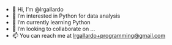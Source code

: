 - 👋 Hi, I’m @lrgallardo
- 👀 I’m interested in Python for data analysis
- 🌱 I’m currently learning Python
- 💞️ I’m looking to collaborate on ...
- 📫 You can reach me at lrgallardo+programming@gmail.com

<!---
lrgallardo/lrgallardo is a ✨ special ✨ repository because its `README.md` (this file) appears on your GitHub profile.
You can click the Preview link to take a look at your changes.
--->

